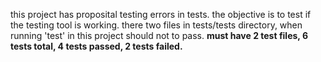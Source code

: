 this project has proposital testing errors in tests. the objective is to test if the testing tool is working. there two files in tests/tests directory, when running 'test' in this project should not to pass.
**must have 2 test files, 6 tests total, 4 tests passed, 2 tests failed.**